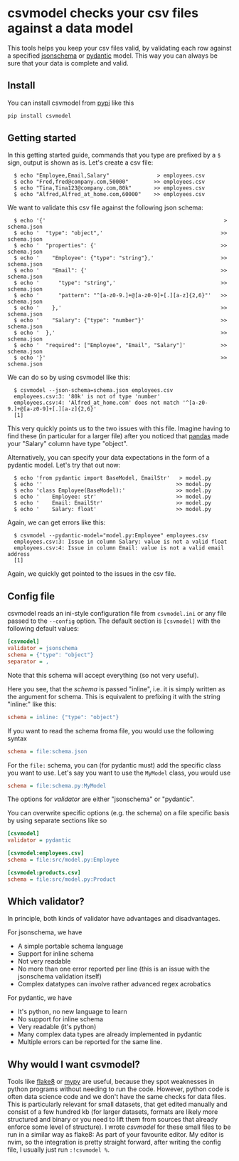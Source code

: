 # csvmodel checks your csv files against a data model

This tools helps you keep your csv files valid, by validating each row against a specified [jsonschema](https://json-schema.org) or [pydantic](https://pydantic-docs.helpmanual.io) model. This way you can always be sure that your data is complete and valid.

## Install

You can install csvmodel from [pypi](https://pypi.org/project/csvmodel/) like this
```bash
pip install csvmodel
```

## Getting started

In this getting started guide, commands that you type are prefixed by a `$` sign, output is shown as is.
Let's create a csv file:

```
  $ echo "Employee,Email,Salary"               > employees.csv
  $ echo "Fred,fred@company.com,50000"        >> employees.csv
  $ echo "Tina,Tina123@company.com,80k"       >> employees.csv
  $ echo "Alfred,Alfred_at_home.com,60000"    >> employees.csv
```

We want to validate this csv file against the following json schema:

```
  $ echo '{'                                                        > schema.json
  $ echo '  "type": "object",'                                     >> schema.json
  $ echo '  "properties": {'                                       >> schema.json
  $ echo '    "Employee": {"type": "string"},'                     >> schema.json
  $ echo '    "Email": {'                                          >> schema.json
  $ echo '      "type": "string",'                                 >> schema.json
  $ echo '      "pattern": "^[a-z0-9.]+@[a-z0-9]+[.][a-z]{2,6}"'   >> schema.json
  $ echo '    },'                                                  >> schema.json
  $ echo '    "Salary": {"type": "number"}'                        >> schema.json
  $ echo '  },'                                                    >> schema.json
  $ echo '  "required": ["Employee", "Email", "Salary"]'           >> schema.json
  $ echo '}'                                                       >> schema.json
```

We can do so by using csvmodel like this:

```
  $ csvmodel --json-schema=schema.json employees.csv
  employees.csv:3: '80k' is not of type 'number'
  employees.csv:4: 'Alfred_at_home.com' does not match '^[a-z0-9.]+@[a-z0-9]+[.][a-z]{2,6}'
  [1]
```

This very quickly points us to the two issues with this file.
Imagine having to find these (in particular for a larger file) after you noticed that [pandas](https://pandas.pydata.org) made your "Salary" column have type "object".

Alternatively, you can specify your data expectations in the form of a pydantic model. Let's try that out now:

```
  $ echo 'from pydantic import BaseModel, EmailStr'   > model.py
  $ echo ''                                          >> model.py
  $ echo 'class Employee(BaseModel):'                >> model.py
  $ echo '    Employee: str'                         >> model.py
  $ echo '    Email: EmailStr'                       >> model.py
  $ echo '    Salary: float'                         >> model.py
```

Again, we can get errors like this:

```
  $ csvmodel --pydantic-model="model.py:Employee" employees.csv
  employees.csv:3: Issue in column Salary: value is not a valid float
  employees.csv:4: Issue in column Email: value is not a valid email address
  [1]
```

Again, we quickly get pointed to the issues in the csv file.

## Config file

csvmodel reads an ini-style configuration file from `csvmodel.ini` or any file passed to the `--config` option.
The default section is `[csvmodel]` with the following default values:
```ini
[csvmodel]
validator = jsonschema
schema = {"type": "object"}
separator = ,
```
Note that this schema will accept everything (so not very useful).

Here you see, that the *schema* is passed "inline", i.e. it is simply written as the argument for schema. This is equivalent to prefixing it with the string "inline:" like this:
```ini
schema = inline: {"type": "object"}
```
If you want to read the schema froma file, you would use the following syntax
```ini
schema = file:schema.json
```
For the `file:` schema, you can (for pydantic must) add the specific class you want to use. Let's say you want to use the `MyModel` class, you would use
```ini
schema = file:schema.py:MyModel
```

The options for *validator* are either "jsonschema" or "pydantic".

You can overwrite specific options (e.g. the schema) on a file specific basis by using separate sections like so
```ini
[csvmodel]
validator = pydantic

[csvmodel:employees.csv]
schema = file:src/model.py:Employee

[csvmodel:products.csv]
schema = file:src/model.py:Product
```

## Which validator?

In principle, both kinds of validator have advantages and disadvantages.

For jsonschema, we have
- A simple portable schema language
- Support for inline schema
- Not very readable
- No more than one error reported per line (this is an issue with the jsonschema validation itself)
- Complex datatypes can involve rather advanced regex acrobatics

For pydantic, we have
- It's python, no new language to learn
- No support for inline schema
- Very readable (it's python)
- Many complex data types are already implemented in pydantic
- Multiple errors can be reported for the same line.


## Why would I want csvmodel?

Tools like [flake8](https://flake8.pycqa.org/en/latest/) or [mypy](https://mypy.readthedocs.io/en/stable/index.html) are useful, because they spot weaknesses in python programs without needing to run the code.
However, python code is often data science code and we don't have the same checks for data files.
This is particularly relevant for small datasets, that get edited manually and consist of a few hundred kb (for larger datasets, formats are likely more structured and binary or you need to lift them from sources that already enforce some level of structure).
I wrote *csvmodel* for these small files to be run in a similar way as flake8: As part of your favourite editor.
My editor is nvim, so the integration is pretty straight forward, after writing the config file, I usually just run `:!csvmodel %`.
